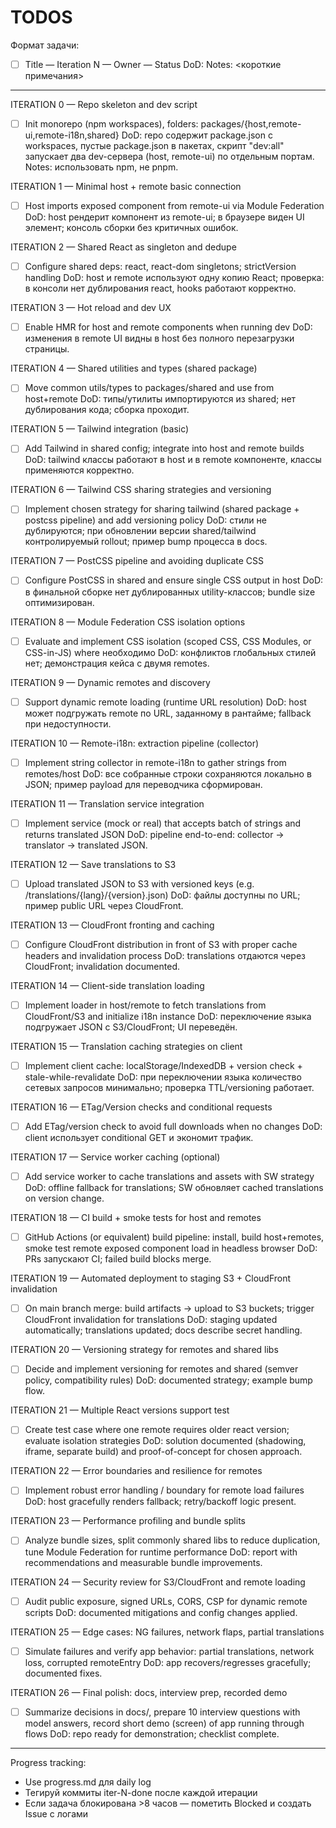 # TODOS

Формат задачи:
- [ ] Title — Iteration N — Owner — Status
  DoD: <Definition of Done>
  Notes: <короткие примечания>

---

ITERATION 0 — Repo skeleton and dev script
- [ ] Init monorepo (npm workspaces), folders: packages/{host,remote-ui,remote-i18n,shared}
  DoD: repo содержит package.json с workspaces, пустые package.json в пакетах, скрипт "dev:all" запускает два dev-сервера (host, remote-ui) по отдельным портам.
  Notes: использовать npm, не pnpm.

ITERATION 1 — Minimal host + remote basic connection
- [ ] Host imports exposed component from remote-ui via Module Federation
  DoD: host рендерит компонент из remote-ui; в браузере виден UI элемент; консоль сборки без критичных ошибок.

ITERATION 2 — Shared React as singleton and dedupe
- [ ] Configure shared deps: react, react-dom singletons; strictVersion handling
  DoD: host и remote используют одну копию React; проверка: в консоли нет дублирования react, hooks работают корректно.

ITERATION 3 — Hot reload and dev UX
- [ ] Enable HMR for host and remote components when running dev
  DoD: изменения в remote UI видны в host без полного перезагрузки страницы.

ITERATION 4 — Shared utilities and types (shared package)
- [ ] Move common utils/types to packages/shared and use from host+remote
  DoD: типы/утилиты импортируются из shared; нет дублирования кода; сборка проходит.

ITERATION 5 — Tailwind integration (basic)
- [ ] Add Tailwind in shared config; integrate into host and remote builds
  DoD: tailwind классы работают в host и в remote компоненте, классы применяются корректно.

ITERATION 6 — Tailwind CSS sharing strategies and versioning
- [ ] Implement chosen strategy for sharing tailwind (shared package + postcss pipeline) and add versioning policy
  DoD: стили не дублируются; при обновлении версии shared/tailwind контролируемый rollout; пример bump процесса в docs.

ITERATION 7 — PostCSS pipeline and avoiding duplicate CSS
- [ ] Configure PostCSS in shared and ensure single CSS output in host
  DoD: в финальной сборке нет дублированных utility-классов; bundle size оптимизирован.

ITERATION 8 — Module Federation CSS isolation options
- [ ] Evaluate and implement CSS isolation (scoped CSS, CSS Modules, or CSS-in-JS) where необходимо
  DoD: конфликтов глобальных стилей нет; демонстрация кейса с двумя remotes.

ITERATION 9 — Dynamic remotes and discovery
- [ ] Support dynamic remote loading (runtime URL resolution)
  DoD: host может подгружать remote по URL, заданному в рантайме; fallback при недоступности.

ITERATION 10 — Remote-i18n: extraction pipeline (collector)
- [ ] Implement string collector in remote-i18n to gather strings from remotes/host
  DoD: все собранные строки сохраняются локально в JSON; пример payload для переводчика сформирован.

ITERATION 11 — Translation service integration
- [ ] Implement service (mock or real) that accepts batch of strings and returns translated JSON
  DoD: pipeline end-to-end: collector → translator → translated JSON.

ITERATION 12 — Save translations to S3
- [ ] Upload translated JSON to S3 with versioned keys (e.g. /translations/{lang}/{version}.json)
  DoD: файлы доступны по URL; пример public URL через CloudFront.

ITERATION 13 — CloudFront fronting and caching
- [ ] Configure CloudFront distribution in front of S3 with proper cache headers and invalidation process
  DoD: translations отдаются через CloudFront; invalidation documented.

ITERATION 14 — Client-side translation loading
- [ ] Implement loader in host/remote to fetch translations from CloudFront/S3 and initialize i18n instance
  DoD: переключение языка подгружает JSON с S3/CloudFront; UI переведён.

ITERATION 15 — Translation caching strategies on client
- [ ] Implement client cache: localStorage/IndexedDB + version check + stale-while-revalidate
  DoD: при переключении языка количество сетевых запросов минимально; проверка TTL/versioning работает.

ITERATION 16 — ETag/Version checks and conditional requests
- [ ] Add ETag/version check to avoid full downloads when no changes
  DoD: client использует conditional GET и экономит трафик.

ITERATION 17 — Service worker caching (optional)
- [ ] Add service worker to cache translations and assets with SW strategy
  DoD: offline fallback for translations; SW обновляет cached translations on version change.

ITERATION 18 — CI build + smoke tests for host and remotes
- [ ] GitHub Actions (or equivalent) build pipeline: install, build host+remotes, smoke test remote exposed component load in headless browser
  DoD: PRs запускают CI; failed build blocks merge.

ITERATION 19 — Automated deployment to staging S3 + CloudFront invalidation
- [ ] On main branch merge: build artifacts → upload to S3 buckets; trigger CloudFront invalidation for translations
  DoD: staging updated automatically; translations updated; docs describe secret handling.

ITERATION 20 — Versioning strategy for remotes and shared libs
- [ ] Decide and implement versioning for remotes and shared (semver policy, compatibility rules)
  DoD: documented strategy; example bump flow.

ITERATION 21 — Multiple React versions support test
- [ ] Create test case where one remote requires older react version; evaluate isolation strategies
  DoD: solution documented (shadowing, iframe, separate build) and proof-of-concept for chosen approach.

ITERATION 22 — Error boundaries and resilience for remotes
- [ ] Implement robust error handling / boundary for remote load failures
  DoD: host gracefully renders fallback; retry/backoff logic present.

ITERATION 23 — Performance profiling and bundle splits
- [ ] Analyze bundle sizes, split commonly shared libs to reduce duplication, tune Module Federation for runtime performance
  DoD: report with recommendations and measurable bundle improvements.

ITERATION 24 — Security review for S3/CloudFront and remote loading
- [ ] Audit public exposure, signed URLs, CORS, CSP for dynamic remote scripts
  DoD: documented mitigations and config changes applied.

ITERATION 25 — Edge cases: NG failures, network flaps, partial translations
- [ ] Simulate failures and verify app behavior: partial translations, network loss, corrupted remoteEntry
  DoD: app recovers/regresses gracefully; documented fixes.

ITERATION 26 — Final polish: docs, interview prep, recorded demo
- [ ] Summarize decisions in docs/, prepare 10 interview questions with model answers, record short demo (screen) of app running through flows
  DoD: repo ready for demonstration; checklist complete.

---

Progress tracking:
- Use progress.md для daily log
- Тегируй коммиты iter-N-done после каждой итерации
- Если задача блокирована >8 часов — пометить Blocked и создать Issue с логами
